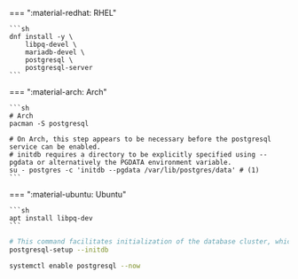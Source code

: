 === ":material-redhat: RHEL"

    ```sh
    dnf install -y \
        libpq-devel \
        mariadb-devel \
        postgresql \
        postgresql-server
    ```

=== ":material-arch: Arch"

    ```sh
    # Arch
    pacman -S postgresql

    # On Arch, this step appears to be necessary before the postgresql service can be enabled.
    # initdb requires a directory to be explicitly specified using --pgdata or alternatively the PGDATA environment variable.
    su - postgres -c 'initdb --pgdata /var/lib/postgres/data' # (1)
    ```


=== ":material-ubuntu: Ubuntu"

    ```sh
    apt install libpq-dev
    ```

```sh
# This command facilitates initialization of the database cluster, which defaults to /var/lib/pgsql/data, similar to using initdb.
postgresql-setup --initdb

systemctl enable postgresql --now
```


